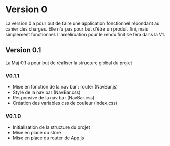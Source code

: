 # Version 0

La version 0 a pour but de faire une application fonctionnel répondant au cahier des charges. Elle n'a pas pour but d'être un produit fini, mais simplement fonctionnel.
L'améliroation pour le rendu finit se fera dans la V1.

## Version 0.1

La Maj 0.1 a pour but de réaliser la structure global du projet

### V0.1.1

 - Mise en fonction de la nav bar : router (NavBar.js)
 - Style de la nav bar (NavBar.css)
 - Responsive de la nav bar (NavBar.css)
 - Création des variables css de couleur (index.css) 

### V0.1.0

 - Initialisation de la structure du projet
 - Mise en place du store
 - Mise en place du router de App.js
